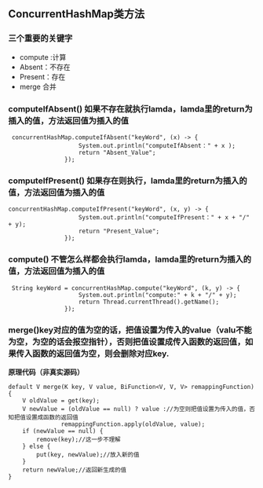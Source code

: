 ## ConcurrentHashMap类方法

### 三个重要的关键字
* compute :计算
* Absent：不存在
* Present：存在
* merge 合并


### computeIfAbsent() 如果不存在就执行lamda，lamda里的return为插入的值，方法返回值为插入的值
```
 concurrentHashMap.computeIfAbsent("keyWord", (x) -> {
                    System.out.println("computeIfAbsent：" + x );
                    return "Absent_Value";
                });
```

### computeIfPresent() 如果存在则执行，lamda里的return为插入的值，方法返回值为插入的值
```
concurrentHashMap.computeIfPresent("keyWord", (x, y) -> {
                    System.out.println("computeIfPresent：" + x + "/" + y);
                    return "Present_Value";
                });
```

### compute() 不管怎么样都会执行lamda，lamda里的return为插入的值，方法返回值为插入的值

```
 String keyWord = concurrentHashMap.compute("keyWord", (k, y) -> {
                    System.out.println("compute:" + k + "/" + y);
                    return Thread.currentThread().getName();
                });
```


### merge()key对应的值为空的话，把值设置为传入的value（valu不能为空，为空的话会报空指针），否则把值设置成传入函数的返回值，如果传入函数的返回值为空，则会删除对应key.

**原理代码（非真实源码）**
```
default V merge(K key, V value, BiFunction<V, V, V> remappingFunction) {
    V oldValue = get(key);
    V newValue = (oldValue == null) ? value ://为空则把值设置为传入的值，否知把值设置成函数的返回值
               remappingFunction.apply(oldValue, value);
    if (newValue == null) {
        remove(key);//这一步不理解
    } else {
        put(key, newValue);//放入新的值
    }
    return newValue;//返回新生成的值
}
```
